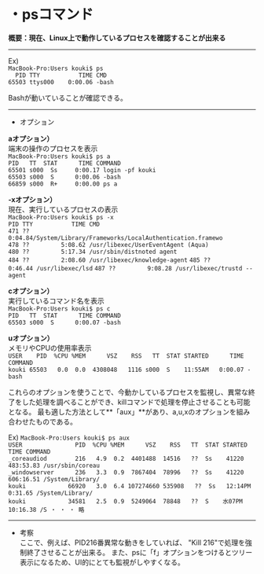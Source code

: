 # ・psコマンド
**概要：現在、Linux上で動作しているプロセスを確認することが出来る**
***
Ex)  
`MacBook-Pro:Users kouki$ ps`  
`  PID TTY           TIME CMD`  
`65503 ttys000    0:00.06 -bash`

Bashが動いていることが確認できる。
***
* オプション

**aオプション）**  
端末の操作のプロセスを表示  
`MacBook-Pro:Users kouki$ ps a`  
`PID   TT  STAT      TIME COMMAND`    
`65501 s000  Ss     0:00.17 login -pf kouki`  
`65503 s000  S      0:00.06 -bash`  
`66859 s000  R+     0:00.00 ps a`

**-xオプション）**  
現在、実行しているプロセスの表示  
`MacBook-Pro:Users kouki$ ps -x`  
  `PID TTY           TIME CMD`  
  `471 ??          0:04.84/System/Library/Frameworks/LocalAuthentication.framewo`  
  `478 ??         5:08.62 /usr/libexec/UserEventAgent (Aqua)`    
  `480 ??         5:17.34 /usr/sbin/distnoted agent`  
  `484 ??         2:08.60 /usr/libexec/knowledge-agent`
  `485 ??         0:46.44 /usr/libexec/lsd`
  `487 ??         9:08.28 /usr/libexec/trustd --agent`

**cオプション）**  
実行しているコマンド名を表示  
`MacBook-Pro:Users kouki$ ps c`  
  `PID   TT  STAT      TIME COMMAND`  
`65503 s000  S      0:00.07 -bash`

**uオプション）**  
メモリやCPUの使用率表示  
`USER    PID  %CPU %MEM      VSZ    RSS   TT  STAT STARTED      TIME COMMAND`  
`kouki 65503   0.0  0.0  4308048   1116 s000  S    11:55AM   0:00.07 -bash`

これらのオプションを使うことで、今動かしているプロセスを監視し、異常な終了をした処理を調べることができ、killコマンドで処理を停止させることも可能となる。
最も適した方法として**「aux」**があり、a,u,xのオプションを組み合わせたものである。

Ex)
`MacBook-Pro:Users kouki$ ps aux`  
`USER               PID  %CPU %MEM      VSZ    RSS   TT  STAT STARTED      TIME COMMAND`  
`_coreaudiod        216   4.9  0.2  4401488  14516   ??  Ss    41220  483:53.83 /usr/sbin/coreau`  
`_windowserver      236   3.3  0.9  7867404  78996   ??  Ss    41220  606:16.51 /System/Library/`  
`kouki            66920   3.0  6.4 107274660 535908   ??  Ss   12:14PM   0:31.65 /System/Library/`  
`kouki            34581   2.5  0.9  5249064  78848   ??  S    水07PM  10:16.38 /S
・
・
・
略`
***
* 考察  
ここで、例えば、PID216番異常な動きをしていれば、
"Kill 216"で処理を強制終了させることが出来る。
また、psに「f」オプションをつけるとツリー表示になるため、UI的にとても監視がしやすくなる。

